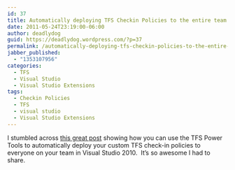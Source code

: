 ```yaml
---
id: 37
title: Automatically deploying TFS Checkin Policies to the entire team
date: 2011-05-24T23:19:00-06:00
author: deadlydog
guid: https://deadlydog.wordpress.com/?p=37
permalink: /automatically-deploying-tfs-checkin-policies-to-the-entire-team/
jabber_published:
  - "1353107956"
categories:
  - TFS
  - Visual Studio
  - Visual Studio Extensions
tags:
  - Checkin Policies
  - TFS
  - visual studio
  - Visual Studio Extensions
---
```

I stumbled across [this great post](http://www.codewrecks.com/blog/index.php/2010/12/04/distributing-visual-studio-addin-for-the-team/) showing how you can use the TFS Power Tools to automatically deploy your custom TFS check-in policies to everyone on your team in Visual Studio 2010.&#160; It&#8217;s so awesome I had to share.

